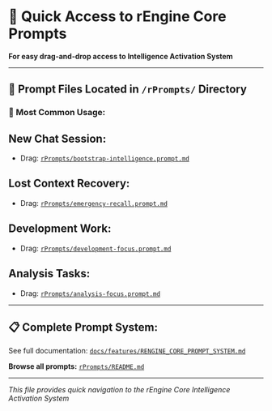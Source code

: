 # 🚀 Quick Access to rEngine Core Prompts

**For easy drag-and-drop access to Intelligence Activation System**

---

## 📁 **Prompt Files Located in `/rPrompts/` Directory**

### **🎯 Most Common Usage:**

## New Chat Session:

- Drag: [`rPrompts/bootstrap-intelligence.prompt.md`](rPrompts/bootstrap-intelligence.prompt.md)

## Lost Context Recovery:

- Drag: [`rPrompts/emergency-recall.prompt.md`](rPrompts/emergency-recall.prompt.md)

## Development Work:

- Drag: [`rPrompts/development-focus.prompt.md`](rPrompts/development-focus.prompt.md)

## Analysis Tasks:

- Drag: [`rPrompts/analysis-focus.prompt.md`](rPrompts/analysis-focus.prompt.md)

---

## 📋 **Complete Prompt System:**

See full documentation: [`docs/features/RENGINE_CORE_PROMPT_SYSTEM.md`](docs/features/RENGINE_CORE_PROMPT_SYSTEM.md)

**Browse all prompts:** [`rPrompts/README.md`](rPrompts/README.md)

---

*This file provides quick navigation to the rEngine Core Intelligence Activation System*
